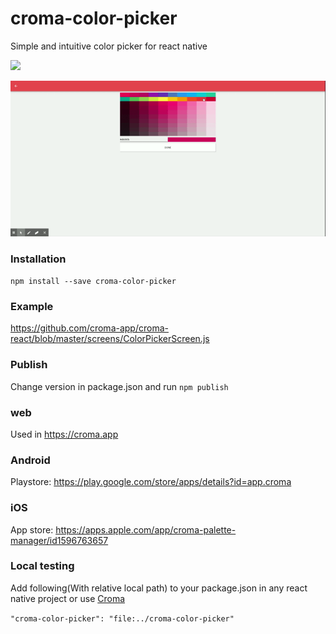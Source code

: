 # croma-color-picker

Simple and intuitive color picker for react native

![](Croma-color-picker-mobile.gif)

![](Croma-color-picker.gif)

### Installation

`npm install --save croma-color-picker`

### Example

https://github.com/croma-app/croma-react/blob/master/screens/ColorPickerScreen.js

### Publish

Change version in package.json and run
`npm publish`

### web

Used in https://croma.app

### Android

Playstore: https://play.google.com/store/apps/details?id=app.croma

### iOS
App store: https://apps.apple.com/app/croma-palette-manager/id1596763657

### Local testing

Add following(With relative local path) to your package.json in any react native project or use [Croma](https://github.com/croma-app/croma)

``` "croma-color-picker": "file:../croma-color-picker" ```
